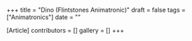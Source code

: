 +++
title = "Dino (Flintstones Animatronic)"
draft = false
tags = ["Animatronics"]
date = ""

[Article]
contributors = []
gallery = []
+++